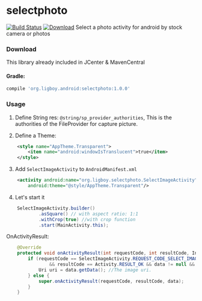 # selectphoto
[![Build Status](https://travis-ci.org/ligboy/selectphoto.svg?branch=master)](https://travis-ci.org/ligboy/selectphoto)
[![Download](https://api.bintray.com/packages/ligboy/maven/select-photo/images/download.svg)](https://bintray.com/ligboy/maven/select-photo/_latestVersion)
Select a photo activity for android by stock camera or photos

### Download
This library already included in JCenter & MavenCentral
#### Gradle:
```groovy
compile 'org.ligboy.android:selectphoto:1.0.0'
```

### Usage

1. Define String res: `@string/sp_provider_authorities`, This is the authorities of the FileProvider for capture picture.

2. Define a Theme:
```xml
    <style name="AppTheme.Transparent">
        <item name="android:windowIsTranslucent">true</item>
    </style>
```
3. Add `SelectImageActivity` to `AndroidManifest.xml`
```xml
    <activity android:name="org.ligboy.selectphoto.SelectImageActivity"
        android:theme="@style/AppTheme.Transparent"/>
```
4. Let's start it

```java
    SelectImageActivity.builder()
            .asSquare() // with aspect ratio: 1:1
            .withCrop(true) //with crop function
            .start(MainActivity.this);
```
OnActivityResult:
```java
    @Override
    protected void onActivityResult(int requestCode, int resultCode, Intent data) {
        if (requestCode == SelectImageActivity.REQUEST_CODE_SELECT_IMAGE
                && resultCode == Activity.RESULT_OK && data != null && data.getData() != null) {
            Uri uri = data.getData(); //The image uri.
        } else {
            super.onActivityResult(requestCode, resultCode, data);
        }
    }
```


